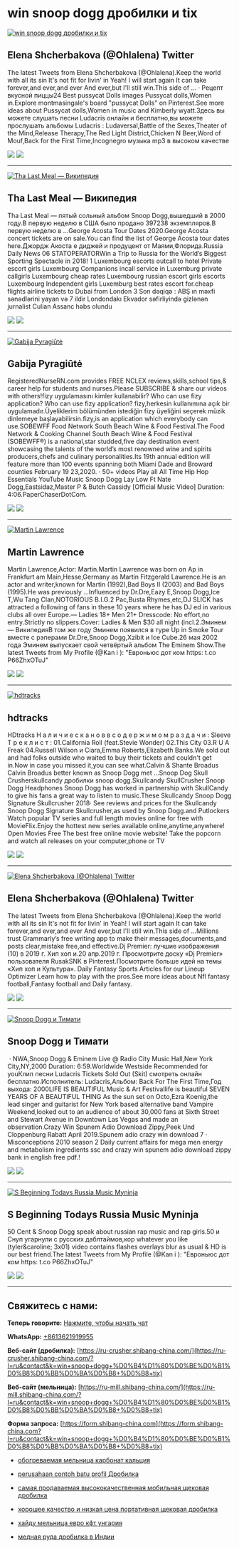 # win snoop dogg дробилки и tix

<a href="https://swt.shibang-china.com/?l=ru&img&k=win+snoop+dogg+%D0%B4%D1%80%D0%BE%D0%B1%D0%B8%D0%BB%D0%BA%D0%B8+%D0%B8+tix" target="_blank">![win snoop dogg дробилки и tix](http://static.shibang-china.com/all-800x300/180.jpg)</a>

## Elena Shcherbakova (@Ohlalena) Twitter
The latest Tweets from Elena Shcherbakova (@Ohlalena).Keep the world with all its sin It's not fit for livin' in Yeah! I will start again It can take forever,and ever,and ever And ever,but I'll still win.This side of …&nbsp;&#0183;&#32;Рецепт вкусной пиццы24 Best pussycat Dolls images Pussycat dolls,Women in.Explore montmasingale's board &quot;pussycat Dolls&quot; on Pinterest.See more ideas about Pussycat dolls,Women in music and Kimberly wyatt.Здесь вы можете слушать песни Ludacris онлайн и бесплатно,вы можете прослушать альбомы Ludacris : Ludaversal,Battle of the Sexes,Theater of the Mind,Release Therapy,The Red Light District,Chicken N Beer,Word of Mouf,Back for the First Time,Incognegro музыка mp3 в высоком качестве


<a href="https://whatsapp.shibangsoft.com/WhatsApp.php" target="_blank" title="WhatsApp">![](http://static.shibang-china.com/icon/whatsapp.png)</a> <a href="https://swt.shibang-china.com/?l=ru&icon&k=win+snoop+dogg+%D0%B4%D1%80%D0%BE%D0%B1%D0%B8%D0%BB%D0%BA%D0%B8+%D0%B8+tix" target="_blank">![](http://static.shibang-china.com/icon/chat-ru.png)</a>

---

<a href="https://swt.shibang-china.com/?l=ru&img&k=win+snoop+dogg+%D0%B4%D1%80%D0%BE%D0%B1%D0%B8%D0%BB%D0%BA%D0%B8+%D0%B8+tix" target="_blank">![Tha Last Meal — Википедия](http://static.shibang-china.com/all-800x300/1376.jpg)</a>

## Tha Last Meal — Википедия
Tha Last Meal — пятый сольный альбом Snoop Dogg,вышедший в 2000 году.В первую неделю в США было продано 397238 экземпляров.В первую неделю в …George Acosta Tour Dates 2020.George Acosta concert tickets are on sale.You can find the list of George Acosta tour dates here.Джордж Акоста е диджей и продуцент от Маями,Флорида.Russia Daily News 06 STATOPERATORWin a Trip to Russia for the World’s Biggest Sporting Spectacle in 2018! 1 Luxembourg escorts outcall to hotel Private escort girls Luxembourg Companions incall service in Luxemburg private callgirls Luxembourg cheap rates Luxembourg russian escort girls escorts Luxembourg Independent girls Luxemburg best rates escort for.cheap flights airline tickets to Dubai from London 3 Son dəqiqə : ABŞ ın məxfi sənədlərini yayan və 7 ildir Londondakı Ekvador səfirliyində gizlənən jurnalist Culian Assanc həbs olundu


<a href="https://whatsapp.shibangsoft.com/WhatsApp.php" target="_blank" title="WhatsApp">![](http://static.shibang-china.com/icon/whatsapp.png)</a> <a href="https://swt.shibang-china.com/?l=ru&icon&k=win+snoop+dogg+%D0%B4%D1%80%D0%BE%D0%B1%D0%B8%D0%BB%D0%BA%D0%B8+%D0%B8+tix" target="_blank">![](http://static.shibang-china.com/icon/chat-ru.png)</a>

---

<a href="https://swt.shibang-china.com/?l=ru&img&k=win+snoop+dogg+%D0%B4%D1%80%D0%BE%D0%B1%D0%B8%D0%BB%D0%BA%D0%B8+%D0%B8+tix" target="_blank">![Gabija Pyragiūtė](http://static.shibang-china.com/all-800x300/239.jpg)</a>

## Gabija Pyragiūtė
RegisteredNurseRN.com provides FREE NCLEX reviews,skills,school tips,&amp; career help for students and nurses.Please SUBSCRIBE &amp; share our videos with others!fizy uygulamasını kimler kullanabilir? Who can use fizy application? Who can use fizy application? fizy,herkesin kullanımına a&#231;ık bir uygulamadır.&#220;yeliklerim b&#246;l&#252;m&#252;nden istediğin fizy &#252;yeliğini se&#231;erek m&#252;zik dinlemeye başlayabilirsin.fizy,is an application which everybody can use.SOBEWFF Food Network South Beach Wine &amp; Food Festival.The Food Network &amp; Cooking Channel South Beach Wine &amp; Food Festival (SOBEWFF&#174;) is a national,star studded,five day destination event showcasing the talents of the world’s most renowned wine and spirits producers,chefs and culinary personalities.Its 19th annual edition will feature more than 100 events spanning both Miami Dade and Broward counties February 19 23,2020.&nbsp;&#0183;&#32;50+ videos Play all All Time Hip Hop Essentials YouTube Music Snoop Dogg Lay Low Ft Nate Dogg,Eastsidaz,Master P &amp; Butch Cassidy [Official Music Video] Duration: 4:06.PaperChaserDotCom.


<a href="https://whatsapp.shibangsoft.com/WhatsApp.php" target="_blank" title="WhatsApp">![](http://static.shibang-china.com/icon/whatsapp.png)</a> <a href="https://swt.shibang-china.com/?l=ru&icon&k=win+snoop+dogg+%D0%B4%D1%80%D0%BE%D0%B1%D0%B8%D0%BB%D0%BA%D0%B8+%D0%B8+tix" target="_blank">![](http://static.shibang-china.com/icon/chat-ru.png)</a>

---

<a href="https://swt.shibang-china.com/?l=ru&img&k=win+snoop+dogg+%D0%B4%D1%80%D0%BE%D0%B1%D0%B8%D0%BB%D0%BA%D0%B8+%D0%B8+tix" target="_blank">![Martin Lawrence](http://static.shibang-china.com/all-800x300/442.jpg)</a>

## Martin Lawrence
Martin Lawrence,Actor: Martin.Martin Lawrence was born on Ap in Frankfurt am Main,Hesse,Germany as Martin Fitzgerald Lawrence.He is an actor and writer,known for Martin (1992),Bad Boys II (2003) and Bad Boys (1995).He was previously …Influenced by Dr.Dre,Eazy E,Snoop Dogg,Ice T,Wu Tang Clan,NOTORIOUS B.I.G.2 Pac,Busta Rhymes,etc,DJ SLICK has attracted a following of fans in these 10 years where he has DJ ed in various clubs all over Europe.— Ladies 18+ Men 21+ Dresscode: No effort,no entry.Strictly no slippers.Cover: Ladies &amp; Men $30 all night (incl.2.Эминем — ВикипедияВ том же году Эминем появился в туре Up in Smoke Tour вместе с рэперами Dr.Dre,Snoop Dogg,Xzibit и Ice Cube.26 мая 2002 года Эминем выпускает свой четвёртый альбом The Eminem Show.The latest Tweets from My Profile (@Kan i ): &quot;Евроньюс дот ком https: t.co P66ZhxOTuJ&quot;


<a href="https://whatsapp.shibangsoft.com/WhatsApp.php" target="_blank" title="WhatsApp">![](http://static.shibang-china.com/icon/whatsapp.png)</a> <a href="https://swt.shibang-china.com/?l=ru&icon&k=win+snoop+dogg+%D0%B4%D1%80%D0%BE%D0%B1%D0%B8%D0%BB%D0%BA%D0%B8+%D0%B8+tix" target="_blank">![](http://static.shibang-china.com/icon/chat-ru.png)</a>

---

<a href="https://swt.shibang-china.com/?l=ru&img&k=win+snoop+dogg+%D0%B4%D1%80%D0%BE%D0%B1%D0%B8%D0%BB%D0%BA%D0%B8+%D0%B8+tix" target="_blank">![hdtracks](http://static.shibang-china.com/all-800x300/1098.jpg)</a>

## hdtracks
HDtracks Н а л и ч и е с к а н о в в с о д е р ж и м о м р а з д а ч и : Sleeve Т р е к л и с т : 01.California Roll (feat.Stevie Wonder) 02.This City 03.R U A Freak 04.Russell Wilson и Ciara,Emma Roberts,Elizabeth Banks.We sold out and had folks outside who waited to buy their tickets and couldn't get in.Now in case you missed it,you can see what.Calvin &amp; Shante Broadus Calvin Broadus better known as Snoop Dogg met …Snoop Dog Skull Crusherskullcandy дробилки snoop dogg.Skullcandy SkullCrusher Snoop Dogg Headphones Snoop Dogg has worked in partnership with SkullCandy to give his fans a great way to listen to music.These Skullcandy Snoop Dogg Signature Skullcrusher 2018&#183; See reviews and prices for the Skullcandy Snoop Dogg Signature Skullcrusher,as used by Snoop Dogg.and Putlockers Watch popular TV series and full length movies online for free with MovieFlix.Enjoy the hottest new series available online,anytime,anywhere! Open Movies Free The best free online movie website! Take the popcorn and watch all releases on your computer,phone or TV


<a href="https://whatsapp.shibangsoft.com/WhatsApp.php" target="_blank" title="WhatsApp">![](http://static.shibang-china.com/icon/whatsapp.png)</a> <a href="https://swt.shibang-china.com/?l=ru&icon&k=win+snoop+dogg+%D0%B4%D1%80%D0%BE%D0%B1%D0%B8%D0%BB%D0%BA%D0%B8+%D0%B8+tix" target="_blank">![](http://static.shibang-china.com/icon/chat-ru.png)</a>

---

<a href="https://swt.shibang-china.com/?l=ru&img&k=win+snoop+dogg+%D0%B4%D1%80%D0%BE%D0%B1%D0%B8%D0%BB%D0%BA%D0%B8+%D0%B8+tix" target="_blank">![Elena Shcherbakova (@Ohlalena) Twitter](http://static.shibang-china.com/all-800x300/751.jpg)</a>

## Elena Shcherbakova (@Ohlalena) Twitter
The latest Tweets from Elena Shcherbakova (@Ohlalena).Keep the world with all its sin It's not fit for livin' in Yeah! I will start again It can take forever,and ever,and ever And ever,but I'll still win.This side of …Millions trust Grammarly’s free writing app to make their messages,documents,and posts clear,mistake free,and effective.Dj Premier: лучшие изображения (10) в 2019 г. Хип хоп и.20 апр.2019 г. Просмотрите доску &#171;Dj Premier&#187; пользователя RusakSNK в Pinterest.Посмотрите больше идей на темы &#171;Хип хоп и Культура&#187;. Daily Fantasy Sports Articles for our Lineup Optimizer Learn how to play with the pros.See more ideas about Nfl fantasy football,Fantasy football and Daily fantasy.


<a href="https://whatsapp.shibangsoft.com/WhatsApp.php" target="_blank" title="WhatsApp">![](http://static.shibang-china.com/icon/whatsapp.png)</a> <a href="https://swt.shibang-china.com/?l=ru&icon&k=win+snoop+dogg+%D0%B4%D1%80%D0%BE%D0%B1%D0%B8%D0%BB%D0%BA%D0%B8+%D0%B8+tix" target="_blank">![](http://static.shibang-china.com/icon/chat-ru.png)</a>

---

<a href="https://swt.shibang-china.com/?l=ru&img&k=win+snoop+dogg+%D0%B4%D1%80%D0%BE%D0%B1%D0%B8%D0%BB%D0%BA%D0%B8+%D0%B8+tix" target="_blank">![Snoop Dogg и Тимати](http://static.shibang-china.com/all-800x300/890.jpg)</a>

## Snoop Dogg и Тимати
&nbsp;&#0183;&#32;NWA,Snoop Dogg &amp; Eminem Live @ Radio City Music Hall,New York City,NY,2000 Duration: 6:59.Worldwide Westside Recommended for youКлип песни Ludacris Tickets Sold Out (Skit) смотреть онлайн бесплатно.Исполнитель: Ludacris,Альбом: Back For The First Time,Год выхода: 2000LIFE IS BEAUTIFUL Music &amp; Art Festivallife is beautiful SEVEN YEARS OF A BEAUTIFUL THING As the sun set on Octo,Ezra Koenig,the lead singer and guitarist for New York based alternative band Vampire Weekend,looked out to an audience of about 30,000 fans at Sixth Street and Stewart Avenue in Downtown Las Vegas and made an observation.Crazy Win Spunem Adio Download Zippy,Peek Und Cloppenburg Rabatt April 2019.Spunem adio crazy win download 7 &#183; Misconceptions 2010 season 2 Daily current affairs for mega men energy and metabolism ingredients ssc and crazy win spunem adio download zippy bank in english free pdf.!


<a href="https://whatsapp.shibangsoft.com/WhatsApp.php" target="_blank" title="WhatsApp">![](http://static.shibang-china.com/icon/whatsapp.png)</a> <a href="https://swt.shibang-china.com/?l=ru&icon&k=win+snoop+dogg+%D0%B4%D1%80%D0%BE%D0%B1%D0%B8%D0%BB%D0%BA%D0%B8+%D0%B8+tix" target="_blank">![](http://static.shibang-china.com/icon/chat-ru.png)</a>

---

<a href="https://swt.shibang-china.com/?l=ru&img&k=win+snoop+dogg+%D0%B4%D1%80%D0%BE%D0%B1%D0%B8%D0%BB%D0%BA%D0%B8+%D0%B8+tix" target="_blank">![S Beginning Todays Russia Music Myninja](http://static.shibang-china.com/all-800x300/1530.jpg)</a>

## S Beginning Todays Russia Music Myninja
50 Cent &amp; Snoop Dogg speak about russian rap music and rap girls.50 и Снуп угарнули с русских даблтаймов,кор whatever you like (tyler&amp;caroline; 3x01) video contains flashes overlays blur as usual &amp; HD is our best friend.The latest Tweets from My Profile (@Kan i ): &quot;Евроньюс дот ком https: t.co P66ZhxOTuJ&quot;

<a href="https://whatsapp.shibangsoft.com/WhatsApp.php" target="_blank" title="WhatsApp">![](http://static.shibang-china.com/icon/whatsapp.png)</a> <a href="https://swt.shibang-china.com/?l=ru&icon&k=win+snoop+dogg+%D0%B4%D1%80%D0%BE%D0%B1%D0%B8%D0%BB%D0%BA%D0%B8+%D0%B8+tix" target="_blank">![](http://static.shibang-china.com/icon/chat-ru.png)</a>

---
## Свяжитесь с нами:

**Теперь говорите:** [Нажмите, чтобы начать чат](https://swt.shibang-china.com?l=ru&contact&k=win+snoop+dogg+%D0%B4%D1%80%D0%BE%D0%B1%D0%B8%D0%BB%D0%BA%D0%B8+%D0%B8+tix)

**WhatsApp:**  [+8613621919955](https://whatsapp.shibangsoft.com/WhatsApp.php)

**Веб-сайт (дробилка):** [https://ru-crusher.shibang-china.com/](https://ru-crusher.shibang-china.com/?l=ru&contact&k=win+snoop+dogg+%D0%B4%D1%80%D0%BE%D0%B1%D0%B8%D0%BB%D0%BA%D0%B8+%D0%B8+tix)

**Веб-сайт (мельница):** [https://ru-mill.shibang-china.com/](https://ru-mill.shibang-china.com/?l=ru&contact&k=win+snoop+dogg+%D0%B4%D1%80%D0%BE%D0%B1%D0%B8%D0%BB%D0%BA%D0%B8+%D0%B8+tix)

**Форма запроса:** [https://form.shibang-china.com](https://form.shibang-china.com?l=ru&contact&k=win+snoop+dogg+%D0%B4%D1%80%D0%BE%D0%B1%D0%B8%D0%BB%D0%BA%D0%B8+%D0%B8+tix)

* [обогреваемая мельница карбонат кальция](../122/%D0%BE%D0%B1%D0%BE%D0%B3%D1%80%D0%B5%D0%B2%D0%B0%D0%B5%D0%BC%D0%B0%D1%8F%20%D0%BC%D0%B5%D0%BB%D1%8C%D0%BD%D0%B8%D1%86%D0%B0%20%D0%BA%D0%B0%D1%80%D0%B1%D0%BE%D0%BD%D0%B0%D1%82%20%D0%BA%D0%B0%D0%BB%D1%8C%D1%86%D0%B8%D1%8F.md)

* [perusahaan contoh batu profil Дробилка](../121/perusahaan%20contoh%20batu%20profil%20%D0%94%D1%80%D0%BE%D0%B1%D0%B8%D0%BB%D0%BA%D0%B0.md)

* [самая продаваемая высококачественная мобильная щековая дробилка](../124/%D1%81%D0%B0%D0%BC%D0%B0%D1%8F%20%D0%BF%D1%80%D0%BE%D0%B4%D0%B0%D0%B2%D0%B0%D0%B5%D0%BC%D0%B0%D1%8F%20%D0%B2%D1%8B%D1%81%D0%BE%D0%BA%D0%BE%D0%BA%D0%B0%D1%87%D0%B5%D1%81%D1%82%D0%B2%D0%B5%D0%BD%D0%BD%D0%B0%D1%8F%20%D0%BC%D0%BE%D0%B1%D0%B8%D0%BB%D1%8C%D0%BD%D0%B0%D1%8F%20%D1%89%D0%B5%D0%BA%D0%BE%D0%B2%D0%B0%D1%8F%20%D0%B4%D1%80%D0%BE%D0%B1%D0%B8%D0%BB%D0%BA%D0%B0.md)

* [хорошее качество и низкая цена портативная щековая дробилка](../125/%D1%85%D0%BE%D1%80%D0%BE%D1%88%D0%B5%D0%B5%20%D0%BA%D0%B0%D1%87%D0%B5%D1%81%D1%82%D0%B2%D0%BE%20%D0%B8%20%D0%BD%D0%B8%D0%B7%D0%BA%D0%B0%D1%8F%20%D1%86%D0%B5%D0%BD%D0%B0%20%D0%BF%D0%BE%D1%80%D1%82%D0%B0%D1%82%D0%B8%D0%B2%D0%BD%D0%B0%D1%8F%20%D1%89%D0%B5%D0%BA%D0%BE%D0%B2%D0%B0%D1%8F%20%D0%B4%D1%80%D0%BE%D0%B1%D0%B8%D0%BB%D0%BA%D0%B0.md)

* [хайду мельница евро кфт унгария](../125/%D1%85%D0%B0%D0%B9%D0%B4%D1%83%20%D0%BC%D0%B5%D0%BB%D1%8C%D0%BD%D0%B8%D1%86%D0%B0%20%D0%B5%D0%B2%D1%80%D0%BE%20%D0%BA%D1%84%D1%82%20%D1%83%D0%BD%D0%B3%D0%B0%D1%80%D0%B8%D1%8F.md)

* [медная руда дробилка в Индии](../124/%D0%BC%D0%B5%D0%B4%D0%BD%D0%B0%D1%8F%20%D1%80%D1%83%D0%B4%D0%B0%20%D0%B4%D1%80%D0%BE%D0%B1%D0%B8%D0%BB%D0%BA%D0%B0%20%D0%B2%20%D0%98%D0%BD%D0%B4%D0%B8%D0%B8.md)